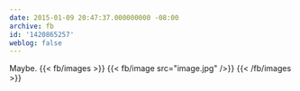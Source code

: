 ```yaml
---
date: 2015-01-09 20:47:37.000000000 -08:00
archive: fb
id: '1420865257'
weblog: false
---
```


Maybe.
{{< fb/images >}}
{{< fb/image src="image.jpg" />}}
{{< /fb/images >}}
